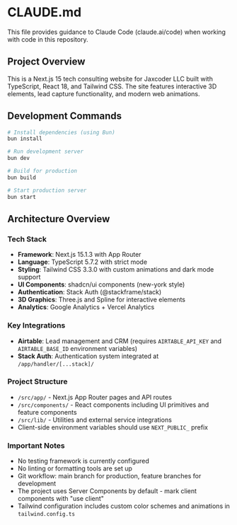 # CLAUDE.md

This file provides guidance to Claude Code (claude.ai/code) when working with code in this repository.

## Project Overview

This is a Next.js 15 tech consulting website for Jaxcoder LLC built with TypeScript, React 18, and Tailwind CSS. The site features interactive 3D elements, lead capture functionality, and modern web animations.

## Development Commands

```bash
# Install dependencies (using Bun)
bun install

# Run development server
bun dev

# Build for production
bun build

# Start production server
bun start
```

## Architecture Overview

### Tech Stack
- **Framework**: Next.js 15.1.3 with App Router
- **Language**: TypeScript 5.7.2 with strict mode
- **Styling**: Tailwind CSS 3.3.0 with custom animations and dark mode support
- **UI Components**: shadcn/ui components (new-york style)
- **Authentication**: Stack Auth (@stackframe/stack)
- **3D Graphics**: Three.js and Spline for interactive elements
- **Analytics**: Google Analytics + Vercel Analytics

### Key Integrations
- **Airtable**: Lead management and CRM (requires `AIRTABLE_API_KEY` and `AIRTABLE_BASE_ID` environment variables)
- **Stack Auth**: Authentication system integrated at `/app/handler/[...stack]/`

### Project Structure
- `/src/app/` - Next.js App Router pages and API routes
- `/src/components/` - React components including UI primitives and feature components
- `/src/lib/` - Utilities and external service integrations
- Client-side environment variables should use `NEXT_PUBLIC_` prefix

### Important Notes
- No testing framework is currently configured
- No linting or formatting tools are set up
- Git workflow: main branch for production, feature branches for development
- The project uses Server Components by default - mark client components with "use client"
- Tailwind configuration includes custom color schemes and animations in `tailwind.config.ts`
